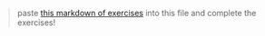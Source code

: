 > paste [this markdown of exercises](https://raw.githubusercontent.com/janke-learning/implicit-coercion/master/replicate-loose-equality.md) into this file and complete the exercises!   

